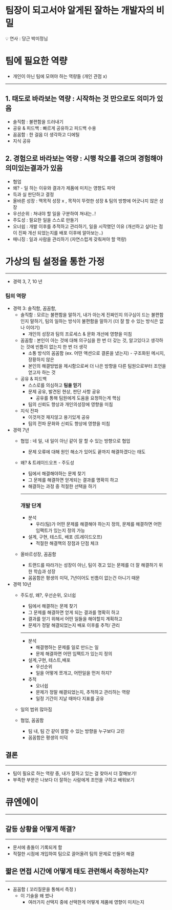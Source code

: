# 팀장이 되고서야 알게된 잘하는 개발자의 비밀

<aside>
💡 연사 : 당근 박미정님
</aside>

# 팀에 필요한 역량

- 개인이 아닌 팀에 모여야 하는 역량들 (개인 관점 x)

---

## 1. 태도로 바라보는 역량 : 시작하는 것 만으로도 의미가 있음

- 솔직함 : 불편함을 드러내기
- 공유 & 피드백 : 빠르게 공유하고 피드백 수용
- 꼼꼼함 : 한 걸음 더 생각하고 디에틸
- 지식 공유

## 2. 경험으로 바라보는 역량 : 시행 착오를 겪으며 경험해야 의미있는결과가 있음

- 협업
- 왜? - 일 하는 이유와 결과가 제품에 미치는 영향도 파악
- 득과 실 판단하고 결정
- 올바른 성장 : 맥목적 성장 x , 목적이 뚜렷한 성장 & 팀의 방향에 어긋나지 않은 성장
- 우선순위 : 쳐내야 할 일을 구분하여 쳐내는..!
- 주도성 : 필요한 일을 스스로 만들기
- 오너쉽 :  개발 이후를 추적하고 관리하기, 일을 시작했던 이유 (개선하고 싶다는 점이 진짜 개선 되었는지를 배포 이후에 알아보는..)
- 매니징 : 일과 사람을 관리하기 (자연스럽게 갖춰져야 할 역량)

# 가상의 팀 설정을 통한 가정

---

- 경력 3, 7, 10 년

### 팀의 역량

- 경력 3: 솔직함, 꼼꼼함,
    - 솔직함 : 모르는 불편함을 말하기, 내가 아는게 진짜인지 의구심이 드는 불편함인지 말하기, 팀의 일하는 방식이 불편함을 말하기 (더 잘 할 수 있는 방식은 없나 이야기)
        - 개인의 성장과 팀의 프로세스 & 문화 개선에 영향을 미침
    - 꼼꼼함 : 본인이 아는 것에 대해 의구심을 한 번 더 갖는 것, 알고있다고 생각하는 것에 빈틈이 없는지 한 번 더 생각
        - 소통 방식의 꼼꼼함 (ex. 어떤 액션으로 결론을 냈는지) - 구조화된 메시지, 장황하지 않은
        - 본인의 해결방법을 제시함으로써 더 나은 방향을 다른 팀원으로부터 조언을 얻고자 하는 것
    - 공유 & 피드백
        - 스스로를 의심하고 **팀을 믿기**
        - 문제 공유, 발견된 현상, 판단 사항 공유
            - 공유를 통해 팀원에게 도움을 요청하는게 핵심
        - 팀의 신뢰도 향상과 개인의성장에 영향을 미침
    - 지식 전파
        - 이것저것 재지않고 용기있게 공유
        - 팀의 전파 문화와 신뢰도 향상에 영향을 미침
- 경력 7년
    - 협업 : 네 일, 내 일이 아닌 같이 잘 할 수 있는 방향으로 협업
        - 문제 오류에 대해 원인 해소가 있어도 끝까지 해결하겠다는 태도
    - 왜?  & 트레이드오프 - 주도성
        - 팀에서 해결해야하는 문제 찾기
        - 그 문제를 해결하면 얻게되는 결과를 명확히 하고
        - 해결하는 과정 중 적절한 선택을 하기
        
        ---
        
        ### 개발 단계
        
        - 분석
            - 우리(팀)가 어떤 문제를 해결해야 하는지 정의, 문제를 해결하면 어떤 임팩트가 있는지 정의 가능
        - 설계, 구현, 테스트, 배포 (트레이드오프)
            - 적절한 해결책의 장점과 단점 체크
    - 올바르성장, 꼼꼼함
        - 트랜드를 따라가는 성장이 아닌, 팀이 겪고 있는 문제를 더 잘 해결하기 위한 학습과 성장
        - 꼼꼼함은 평생의 미덕, 7년이어도 빈틈이 없는건 아니기 때문
- 경력 10년
    - 주도성, 왜?, 우선순위, 오너쉽
        - 팀에서 해결하는 문제 찾기
        - 그 문제를 해결하면 얻게 되는 결과를 명확히 하고
        - 결과를 얻기 위해서 어떤 일들을 해야할지 계획하고
        - 문제가 정말 해결되었는지 배포 이후를 추적/ 관리
        
        ---
        
        - 분석
            - 해결행하는 문제를 일로 만드는 일
            - 문제 해결하면 어떤 임팩트가 있는지 정의
        - 설계,구현, 테스트,배포
            - 우선순위
            - 일을 어떻게 쪼개고, 어떤일을 먼저 하지?
        - 추적
            - 오너쉽
            - 문제가 정말 해결되었는지, 추적하고 관리하는 역량
            - 일정 기간이 지날 때마다 지표를 공유
    - 일의 범위 많아짐
    - 협업, 꼼꼼함
        - 팀 내, 팀 간 같이 잘할 수 있는 방향을 누구보다 고민
        - 꼼꼼함은 평생의 미덕

## 결론

---

- 팀이 필요로 하는 역량 중, 내가 잘하고 있는 걸 찾아서 더 잘해보기!
- 부족한 부분은 나보다 더 잘하는 사람에게 조언을 구하고 배워보기

# 큐엔에이

---

## 갈등 상황을 어떻게 해결?

---

- 문서에 충돌이 기록되게 함
- 적절한 시점에 개입하여 팀으로 끌어올려 팀의 문제로 만들어 해결

## 짧은 면접 시간에 어떻게 태도 관련해서 측정하는지?

---

- 꼼꼼함 ( 꼬리질문을 통해서 측정 )
    - 이 기술을 왜 썼나
        - 여러가지 선택지 중에 선택한게 어떻게 제품에 영향이 미치는지
